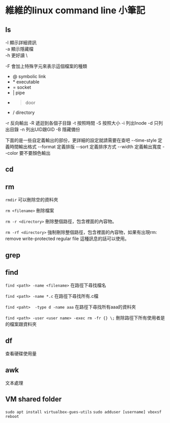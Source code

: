 # 維維的linux command line 小筆記

## ls
-l 顯示詳細資訊 \
-a 顯示隱藏檔 \
-h 更好讀 \

-F 會加上特殊字元來表示這個檔案的種類
* @ symbolic link
* \* executable
* = socket
* | pipe
* > door
* / directory

-r 反向輸出
-R 遞迴到各個子目錄
-t 按照時間
-S 按照大小
-i 列出Inode
-d 只列出目錄
-n 列出UID跟GID
-B 隱藏備份


下面的是一些自定義輸出的部份，更詳細的設定就請需要在查吧
--time-style 定義時間輸出格式
--format     定義排版
--sort       定義排序方式
--width      定義輸出寬度
--color      要不要顏色輸出


## cd

## rm

`rmdir`
可以刪除空的資料夾

`rm <filename>`
刪除檔案

`rm -r <directory>`
刪除整個路徑，包含裡面的內容物。

`rm -rf <directory>`
強制刪除整個路徑，包含裡面的內容物，如果有出現rm: remove write-protected regular file 這種訊息的話可以使用。


## grep

## find
`find <path> -name <filename>`
在路徑下尋找檔名


`find <path> -name *.c`
在路徑下尋找所有.c檔

`find <paht>  -type d -name aaa`
在路徑下尋找所有aaa的資料夾

`find <path> -user <user name> -exec rm -fr {} \;`
刪除路徑下所有使用者是<user name>的檔案跟資料夾

## df
查看硬碟使用量

## awk
文本處理


## VM shared folder
`sudo apt install virtualbox-gues-utils`
`sudo adduser [username] vboxsf`
`reboot`



